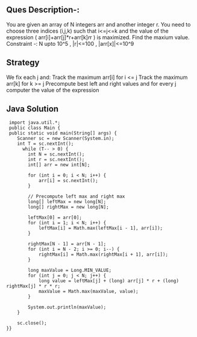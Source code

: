 ## Ques Description-: 
You are given an array of N integers arr and another integer r. You need to choose three indices (i,j,k) such that i<=j<=k and the value of the expression ( arr[i]+arr[j]*r+arr[k]*r*r ) is maximized. Find the maxium value.
Constraint -: N upto 10^5 , |r|<=100 , |arr[x]|<=10^9

## Strategy
We fix each j and:
Track the maximum arr[i] for i <= j
Track the maximum arr[k] for k >= j
Precompute best left and right values and for every j computer the value of the expression

## Java Solution



     import java.util.*;
     public class Main {
     public static void main(String[] args) {  
        Scanner sc = new Scanner(System.in);
        int T = sc.nextInt();
          while (T-- > 0) {
            int N = sc.nextInt();
            int r = sc.nextInt();
            int[] arr = new int[N];

            for (int i = 0; i < N; i++) {
                arr[i] = sc.nextInt();
            }

            // Precompute left max and right max
            long[] leftMax = new long[N];
            long[] rightMax = new long[N];

            leftMax[0] = arr[0];
            for (int i = 1; i < N; i++) {
                leftMax[i] = Math.max(leftMax[i - 1], arr[i]);
            }

            rightMax[N - 1] = arr[N - 1];
            for (int i = N - 2; i >= 0; i--) {
                rightMax[i] = Math.max(rightMax[i + 1], arr[i]);
            }

            long maxValue = Long.MIN_VALUE;
            for (int j = 0; j < N; j++) {
                long value = leftMax[j] + (long) arr[j] * r + (long) rightMax[j] * r * r;
                maxValue = Math.max(maxValue, value);
            }

            System.out.println(maxValue);
        }

        sc.close();
    }}
